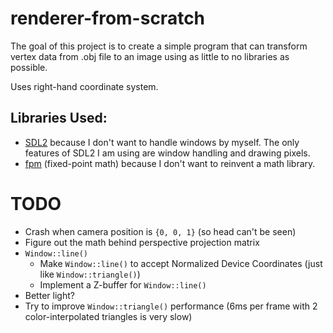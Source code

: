 # renderer-from-scratch

The goal of this project is to create a simple program that can transform vertex data from .obj file to an image using as little to no libraries as possible.

Uses right-hand coordinate system.

## Libraries Used:
- [SDL2](https://www.libsdl.org/) because I don't want to handle windows by myself. The only features of SDL2 I am using are window handling and drawing pixels.
- [fpm](https://github.com/MikeLankamp/fpm) (fixed-point math) because I don't want to reinvent a math library.

# TODO

- Crash when camera position is `{0, 0, 1}` (so head can't be seen)
- Figure out the math behind perspective projection matrix
- `Window::line()`
    - Make `Window::line()` to accept Normalized Device Coordinates (just like `Window::triangle()`)
    - Implement a Z-buffer for `Window::line()`
- Better light?
- Try to improve `Window::triangle()` performance (6ms per frame with 2 color-interpolated triangles is very slow)
